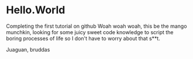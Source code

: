 # Hello.World
Completing the first tutorial on github
Woah woah woah, this be the mango munchkin, looking for some juicy sweet code knowledge to script the boring processes of life so I don't have to worry about that s**t.

Juaguan, bruddas

